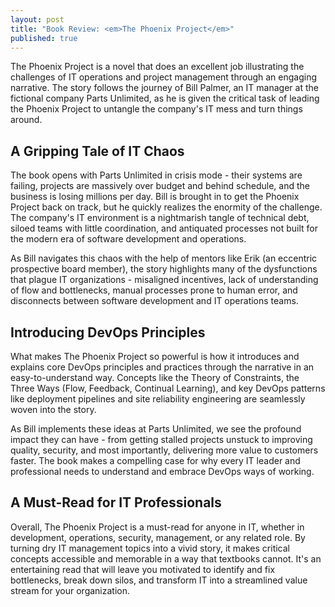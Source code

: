 ```yaml
---
layout: post
title: "Book Review: <em>The Phoenix Project</em>"
published: true
---
```


The Phoenix Project is a novel that does an excellent job illustrating the challenges of IT operations and project management through an engaging narrative. The story follows the journey of Bill Palmer, an IT manager at the fictional company Parts Unlimited, as he is given the critical task of leading the Phoenix Project to untangle the company's IT mess and turn things around.

## A Gripping Tale of IT Chaos

The book opens with Parts Unlimited in crisis mode - their systems are failing, projects are massively over budget and behind schedule, and the business is losing millions per day. Bill is brought in to get the Phoenix Project back on track, but he quickly realizes the enormity of the challenge. The company's IT environment is a nightmarish tangle of technical debt, siloed teams with little coordination, and antiquated processes not built for the modern era of software development and operations.

As Bill navigates this chaos with the help of mentors like Erik (an eccentric prospective board member), the story highlights many of the dysfunctions that plague IT organizations - misaligned incentives, lack of understanding of flow and bottlenecks, manual processes prone to human error, and disconnects between software development and IT operations teams.

## Introducing DevOps Principles

What makes The Phoenix Project so powerful is how it introduces and explains core DevOps principles and practices through the narrative in an easy-to-understand way. Concepts like the Theory of Constraints, the Three Ways (Flow, Feedback, Continual Learning), and key DevOps patterns like deployment pipelines and site reliability engineering are seamlessly woven into the story.

As Bill implements these ideas at Parts Unlimited, we see the profound impact they can have - from getting stalled projects unstuck to improving quality, security, and most importantly, delivering more value to customers faster. The book makes a compelling case for why every IT leader and professional needs to understand and embrace DevOps ways of working.

## A Must-Read for IT Professionals

Overall, The Phoenix Project is a must-read for anyone in IT, whether in development, operations, security, management, or any related role. By turning dry IT management topics into a vivid story, it makes critical concepts accessible and memorable in a way that textbooks cannot. It's an entertaining read that will leave you motivated to identify and fix bottlenecks, break down silos, and transform IT into a streamlined value stream for your organization.
